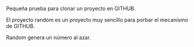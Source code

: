 Pequeña prueba para clonar un proyecto en GITHUB.

El proyecto random es un proyecto muy sencillo para porbar el mecanismo de GITHUB.

Random genera un número al azar.
